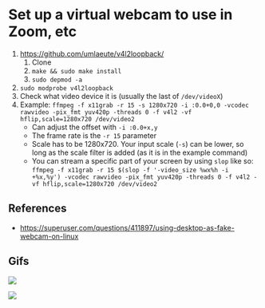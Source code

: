 # Set up a virtual webcam to use in Zoom, etc

1. <https://github.com/umlaeute/v4l2loopback/>
    1. Clone
    2. `make && sudo make install`
    3. `sudo depmod -a`
2. `sudo modprobe v4l2loopback`
3. Check what video device it is (usually the last of `/dev/videoX`)
4. Example: `ffmpeg -f x11grab -r 15 -s 1280x720 -i :0.0+0,0 -vcodec rawvideo -pix_fmt yuv420p -threads 0 -f v4l2 -vf hflip,scale=1280x720 /dev/video2`
    - Can adjust the offset with `-i :0.0+x,y`
    - The frame rate is the `-r 15` parameter
    - Scale has to be 1280x720. Your input scale (`-s`) can be lower, so long as the scale filter is added (as it is in the example command)
    - You can stream a specific part of your screen by using `slop` like so: `ffmpeg -f x11grab -r 15 $(slop -f '-video_size %wx%h -i +%x,%y') -vcodec rawvideo -pix_fmt yuv420p -threads 0 -f v4l2 -vf hflip,scale=1280x720 /dev/video2`

## References

- <https://superuser.com/questions/411897/using-desktop-as-fake-webcam-on-linux>

## Gifs

![](gifs/druid.gif)

![](gifs/buffalo.gif)